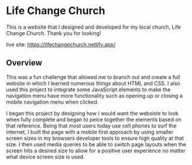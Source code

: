 # Life Change Church

This is a website that I designed and developed for my local church, Life Change Church. Thank you for looking!

live site: https://lifechangechurch.netlify.app/

## Overview
This was a fun challenge that allowed me to branch out and create a full website in which I learned numerous things about HTML and CSS. I also used this project to integrate some JavaScript elements to make the navigation menu have more functionality such as opening up or closing a mobile navigation menu when clicked.

I began this project by designing how I would want the websiste to look when fully complete and began to peice together the elements based on that reference. Being that most users today use cell phones to surf the internet, I built the page with a mobile first approach by using smaller screen sizes in my browsers developer tools to ensure high quality at that size. I then used media queries to be able to switch page layouts when the screen hits a desired size to allow for a positive user experience no matter what device screen size is used.
